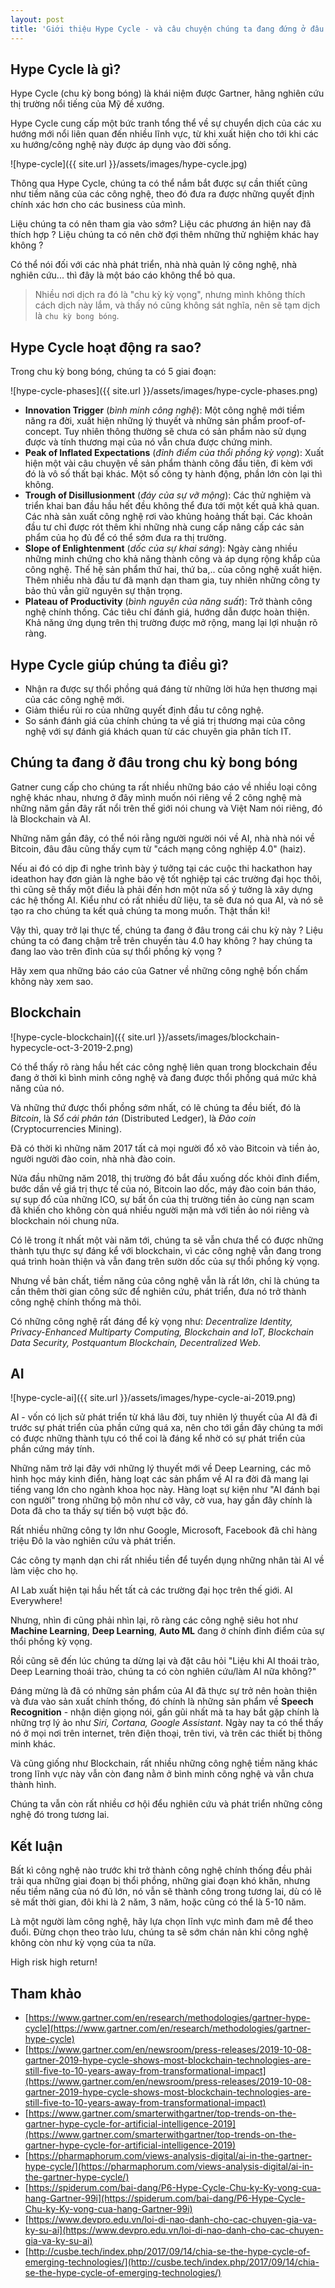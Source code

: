 ```yaml
---
layout: post
title: 'Giới thiệu Hype Cycle - và câu chuyện chúng ta đang đứng ở đâu trong chu kỳ bong bóng'
---
```


## Hype Cycle là gì?

Hype Cycle (chu kỳ bong bóng) là khái niệm được Gartner, hãng nghiên cứu thị trường nổi tiếng của Mỹ đề xướng.

Hype Cycle cung cấp một bức tranh tổng thể về sự chuyển dịch của các xu hướng mới nổi liên quan đến nhiều lĩnh vực, từ khi xuất hiện cho tới khi các xu hướng/công nghệ này được áp dụng vào đời sống.

![hype-cycle]({{ site.url }}/assets/images/hype-cycle.jpg)

Thông qua Hype Cycle, chúng ta có thể nắm bắt được sự cần thiết cũng như tiềm năng của các công nghệ, theo đó đưa ra được những quyết định chính xác hơn cho các business của mình.

Liệu chúng ta có nên tham gia vào sớm? Liệu các phương án hiện nay đã thích hợp ? Liệu chúng ta có nên chờ đợi thêm những thử nghiệm khác hay không ?

Có thể nói đối với các nhà phát triển, nhà nhà quản lý công nghệ, nhà nghiên cứu... thì đây là một báo cáo không thể bỏ qua.

> Nhiều nơi dịch ra đó là "chu kỳ kỳ vọng", nhưng mình không thích cách dịch này lắm, và thấy nó cũng không sát nghĩa, nên sẽ tạm dịch là `chu kỳ bong bóng`.

## Hype Cycle hoạt động ra sao?

Trong chu kỳ bong bóng, chúng ta có 5 giai đoạn:

![hype-cycle-phases]({{ site.url }}/assets/images/hype-cycle-phases.png)

- **Innovation Trigger** (_bình minh công nghệ_): Một công nghệ mới tiềm năng ra đời, xuất hiện những lý thuyết và những sản phẩm proof-of-concept. Tuy nhiên thông thường sẽ chưa có sản phẩm nào sử dụng được và tính thương mại của nó vẫn chưa được chứng minh.
- **Peak of Inflated Expectations** (_đỉnh điểm của thổi phồng kỳ vọng_): Xuất hiện một vài câu chuyện về sản phẩm thành công đầu tiên, đi kèm với đó là vô số thất bại khác. Một số công ty hành động, phần lớn còn lại thì không.
- **Trough of Disillusionment** (_đáy của sự vỡ mộng_): Các thử nghiệm và triển khai ban đầu hầu hết đều không thể đưa tới một kết quả khả quan. Các nhà sản xuất công nghệ rơi vào khủng hoảng thất bại. Các khoản đầu tư chỉ được rót thêm khi những nhà cung cấp nâng cấp các sản phẩm của họ đủ để có thể sớm đưa ra thị trường.
- **Slope of Enlightenment** (_dốc của sự khai sáng_): Ngày càng nhiều những minh chứng cho khả năng thành công và áp dụng rộng khắp của công nghệ. Thế hệ sản phẩm thứ hai, thứ ba,.. của công nghệ xuất hiện. Thêm nhiều nhà đầu tư đã mạnh dạn tham gia, tuy nhiên những công ty bảo thủ vẫn giữ nguyên sự thận trọng.
- **Plateau of Productivity** (_bình nguyên của năng suất_): Trở thành công nghệ chính thống. Các tiêu chí đánh giá, hướng dẫn được hoàn thiện. Khả năng ứng dụng trên thị trường được mở rộng, mang lại lợi nhuận rõ ràng.

## Hype Cycle giúp chúng ta điều gì?

- Nhận ra được sự thổi phồng quá đáng từ những lời hứa hẹn thương mại của các công nghệ mới.
- Giảm thiểu rủi ro của những quyết định đầu tư công nghệ.
- So sánh đánh giá của chính chúng ta về giá trị thương mại của công nghệ với sự đánh giá khách quan từ các chuyên gia phân tích IT.

## Chúng ta đang ở đâu trong chu kỳ bong bóng

Gatner cung cấp cho chúng ta rất nhiều những báo cáo về nhiều loại công nghệ khác nhau, nhưng ở đây mình muốn nói riêng về 2 công nghệ mà những năm gần đây rất nổi trên thế giới nói chung và Việt Nam nói riêng, đó là Blockchain và AI.

Những năm gần đây, có thể nói rằng người người nói về AI, nhà nhà nói về Bitcoin, đâu đâu cũng thấy cụm từ "cách mạng công nghiệp 4.0" (haiz).

Nếu ai đó có dịp đi nghe trình bày ý tưởng tại các cuộc thi hackathon hay ideathon hay đơn giản là nghe bảo vệ tốt nghiệp tại các trường đại học thôi, thì cũng sẽ thấy một điều là phải đến hơn một nửa số ý tưởng là xây dựng các hệ thống AI. Kiểu như có rất nhiều dữ liệu, ta sẽ đưa nó qua AI, và nó sẽ tạo ra cho chúng ta kết quả chúng ta mong muốn. Thật thần kì!

Vậy thì, quay trở lại thực tế, chúng ta đang ở đâu trong cái chu kỳ này ? Liệu chúng ta có đang chậm trễ trên chuyến tàu 4.0 hay không ? hay chúng ta đang lao vào trên đỉnh của sự thổi phồng kỳ vọng ?

Hãy xem qua những báo cáo của Gatner về những công nghệ bốn chấm không này xem sao.

## Blockchain

![hype-cycle-blockchain]({{ site.url }}/assets/images/blockchain-hypecycle-oct-3-2019-2.png)

Có thể thấy rõ ràng hầu hết các công nghệ liên quan trong blockchain đều đang ở thời kì bình minh công nghệ và đang được thổi phồng quá mức khả năng của nó.

Và những thứ được thổi phồng sớm nhất, có lẽ chúng ta đều biết, đó là _Bitcoin_, là _Sổ cái phân tán_ (Distributed Ledger), là _Đào coin_ (Cryptocurrencies Mining).

Đã có thời kì những năm 2017 tất cả mọi người đổ xô vào Bitcoin và tiền ảo, người người đào coin, nhà nhà đào coin.

Nửa đầu những năm 2018, thị trường đó bắt đầu xuống dốc khỏi đỉnh điểm, bước dần về giá trị thực tế của nó, Bitcoin lao dốc, máy đào coin bán tháo, sự sụp đổ của những ICO, sự bất ổn của thị trường tiền ảo cùng nạn scam đã khiến cho không còn quá nhiều người mặn mà với tiền ảo nói riêng và blockchain nói chung nữa.

Có lẽ trong ít nhất một vài năm tới, chúng ta sẽ vẫn chưa thể có được những thành tựu thực sự đáng kể với blockchain, vì các công nghệ vẫn đang trong quá trình hoàn thiện và vẫn đang trên sườn dốc của sự thổi phồng kỳ vọng.

Nhưng về bản chất, tiềm năng của công nghệ vẫn là rất lớn, chỉ là chúng ta cần thêm thời gian công sức để nghiên cứu, phát triển, đưa nó trở thành công nghệ chính thống mà thôi.

Có những công nghệ rất đáng để kỳ vọng như: _Decentralize Identity, Privacy-Enhanced Multiparty Computing, Blockchain and IoT, Blockchain Data Security, Postquantum Blockchain, Decentralized Web_.

## AI

![hype-cycle-ai]({{ site.url }}/assets/images/hype-cycle-ai-2019.png)

AI - vốn có lịch sử phát triển từ khá lâu đời, tuy nhiên lý thuyết của AI đã đi trước sự phát triển của phần cứng quá xa, nên cho tới gần đây chúng ta mới có được những thành tựu có thể coi là đáng kể nhờ có sự phát triển của phần cứng máy tính.

Những năm trở lại đây với những lý thuyết mới về Deep Learning, các mô hình học máy kinh điển, hàng loạt các sản phẩm về AI ra đời đã mang lại tiếng vang lớn cho ngành khoa học này. Hàng loạt sự kiện như "AI đánh bại con người" trong những bộ môn như cờ vây, cờ vua, hay gần đây chính là Dota đã cho ta thấy sự tiến bộ vượt bậc đó.

Rất nhiều những công ty lớn như Google, Microsoft, Facebook đã chỉ hàng triệu Đô la vào nghiên cứu và phát triển.

Các công ty mạnh dạn chi rất nhiều tiền để tuyển dụng những nhân tài AI về làm việc cho họ.

AI Lab xuất hiện tại hầu hết tất cả các trường đại học trên thế giới. AI Everywhere!

Nhưng, nhìn đi cũng phải nhìn lại, rõ ràng các công nghệ siêu hot như **Machine Learning**, **Deep Learning**, **Auto ML** đang ở chính đỉnh điểm của sự thổi phồng kỳ vọng.

Rồi cũng sẽ đến lúc chúng ta dừng lại và đặt câu hỏi "Liệu khi AI thoái trào, Deep Learning thoái trào, chúng ta có còn nghiên cứu/làm AI nữa không?"

Đáng mừng là đã có những sản phẩm của AI đã thực sự trở nên hoàn thiện và đưa vào sản xuất chính thống, đó chính là những sản phẩm về **Speech Recognition** - nhận diện giọng nói, gần gũi nhất mà ta hay bắt gặp chính là những trợ lý ảo như _Siri, Cortana, Google Assistant_. Ngày nay ta có thể thấy nó ở mọi nơi trên internet, trên điện thoại, trên tivi, và trên các thiết bị thông minh khác.

Và cũng giống như Blockchain, rất nhiều những công nghệ tiềm năng khác trong lĩnh vực này vẫn còn đang nằm ở bình minh công nghệ và vẫn chưa thành hình.

Chúng ta vẫn còn rất nhiều cơ hội đểu nghiên cứu và phát triển những công nghệ đó trong tương lai.

## Kết luận

Bất kì công nghệ nào trước khi trở thành công nghệ chính thống đều phải trải qua những giai đoạn bị thổi phồng, những giai đoạn khó khăn, nhưng nếu tiềm năng của nó đủ lớn, nó vẫn sẽ thành công trong tương lai, dù có lẽ sẽ mất thời gian, đôi khi là 2 năm, 3 năm, hoặc cũng có thể là 5-10 năm.

Là một người làm công nghệ, hãy lựa chọn lĩnh vực mình đam mê để theo đuổi. Đừng chọn theo trào lưu, chúng ta sẽ sớm chán nản khi công nghệ không còn như kỳ vọng của ta nữa.

High risk high return!

## Tham khảo

- [https://www.gartner.com/en/research/methodologies/gartner-hype-cycle](https://www.gartner.com/en/research/methodologies/gartner-hype-cycle)
- [https://www.gartner.com/en/newsroom/press-releases/2019-10-08-gartner-2019-hype-cycle-shows-most-blockchain-technologies-are-still-five-to-10-years-away-from-transformational-impact](https://www.gartner.com/en/newsroom/press-releases/2019-10-08-gartner-2019-hype-cycle-shows-most-blockchain-technologies-are-still-five-to-10-years-away-from-transformational-impact)
- [https://www.gartner.com/smarterwithgartner/top-trends-on-the-gartner-hype-cycle-for-artificial-intelligence-2019](https://www.gartner.com/smarterwithgartner/top-trends-on-the-gartner-hype-cycle-for-artificial-intelligence-2019)
- [https://pharmaphorum.com/views-analysis-digital/ai-in-the-gartner-hype-cycle/](https://pharmaphorum.com/views-analysis-digital/ai-in-the-gartner-hype-cycle/)
- [https://spiderum.com/bai-dang/P6-Hype-Cycle-Chu-ky-Ky-vong-cua-hang-Gartner-99i](https://spiderum.com/bai-dang/P6-Hype-Cycle-Chu-ky-Ky-vong-cua-hang-Gartner-99i)
- [https://www.devpro.edu.vn/loi-di-nao-danh-cho-cac-chuyen-gia-va-ky-su-ai](https://www.devpro.edu.vn/loi-di-nao-danh-cho-cac-chuyen-gia-va-ky-su-ai)
- [http://cusbe.tech/index.php/2017/09/14/chia-se-the-hype-cycle-of-emerging-technologies/](http://cusbe.tech/index.php/2017/09/14/chia-se-the-hype-cycle-of-emerging-technologies/)
